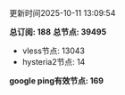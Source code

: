 更新时间2025-10-11 13:09:54

**总订阅: 188**
**总节点: 39495**
- vless节点: 13043
- hysteria2节点: 14

**google ping有效节点: 169**
